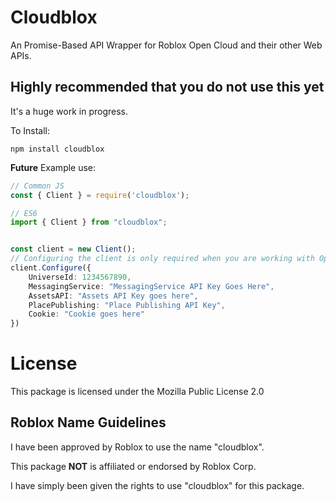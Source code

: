 # Cloudblox


An Promise-Based API Wrapper for Roblox Open Cloud and their other Web APIs.

## Highly recommended that you do not use this yet

It's a huge work in progress.

To Install:

```
npm install cloudblox
```


**Future** Example use:

```ts
// Common JS
const { Client } = require('cloudblox');

// ES6
import { Client } from "cloudblox";


const client = new Client();
// Configuring the client is only required when you are working with Open Cloud or when you need to set a cookie for authentication.
client.Configure({
	UniverseId: 1234567890,
	MessagingService: "MessagingService API Key Goes Here",
	AssetsAPI: "Assets API Key goes here",
	PlacePublishing: "Place Publishing API Key",
	Cookie: "Cookie goes here"
})
```

# License

This package is licensed under the Mozilla Public License 2.0

## Roblox Name Guidelines

I have been approved by Roblox to use the name "cloudblox".

This package **NOT** is affiliated or endorsed by Roblox Corp.

I have simply been given the rights to use "cloudblox" for this package.
